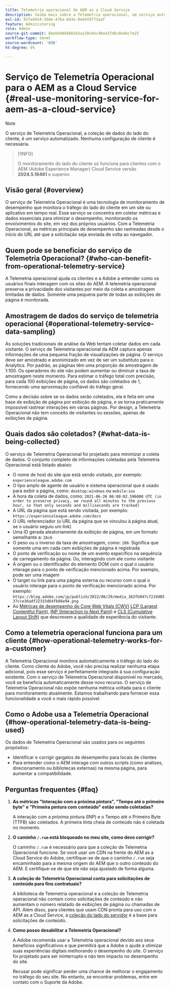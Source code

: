 ```yaml
---
title: Telemetria operacional do AEM as a Cloud Service
description: Saiba mais sobre a Telemetria operacional, um serviço automatizado que permite monitorar a coleção de dados do lado do cliente.
exl-id: 91fe9454-3dde-476a-843e-0e64f6f73aaf
feature: Administering
role: Admin
source-git-commit: 8be0a9894bb5b3a138c0ec40a437d6c8e4bc7e25
workflow-type: tm+mt
source-wordcount: '898'
ht-degree: 0%

---
```


# Serviço de Telemetria Operacional para o AEM as a Cloud Service {#real-use-monitoring-service-for-aem-as-a-cloud-service}

>[!NOTE]
>
>O serviço de Telemetria Operacional, a coleção de dados do lado do cliente, é um serviço automatizado. Nenhuma configuração de cliente é necessária.

>[!INFO]
>
>O monitoramento do lado do cliente só funciona para clientes com o AEM (Adobe Experience Manager) Cloud Service versão **2024.5.16461** e superior.

## Visão geral {#overview}

O serviço de Telemetria Operacional é uma tecnologia de monitoramento de desempenho que monitora o tráfego do lado do cliente em um site ou aplicativo em tempo real. Esse serviço se concentra em coletar métricas e dados essenciais para otimizar o desempenho, monitorando os envolvimentos do site, em vez dos próprios usuários. Com a Telemetria Operacional, as métricas principais de desempenho são rastreadas desde o início do URL até que a solicitação seja enviada de volta ao navegador.

## Quem pode se beneficiar do serviço de Telemetria Operacional? {#who-can-benefit-from-operational-telemetry-service}

A Telemetria operacional ajuda os clientes e a Adobe a entender como os usuários finais interagem com os sites do AEM. A telemetria operacional preserva a privacidade dos visitantes por meio da coleta e amostragem limitadas de dados. Somente uma pequena parte de todas as exibições de página é monitorada.

## Amostragem de dados do serviço de telemetria operacional {#operational-telemetry-service-data-sampling}

As soluções tradicionais de análise da Web tentam coletar dados em cada visitante. O serviço de Telemetria operacional da AEM captura apenas informações de uma pequena fração de visualizações de página. O serviço deve ser amostrado e anonimizado em vez de ser um substituto para o Analytics. Por padrão, as páginas têm uma proporção de amostragem de 1:100. Os operadores do site não podem aumentar ou diminuir a taxa de amostragem neste momento. Para estimar o tráfego total com precisão, para cada 100 exibições de página, os dados são coletados de 1, fornecendo uma aproximação confiável do tráfego geral.

Como a decisão sobre se os dados serão coletados, ela é feita em uma base de exibição de página por exibição de página, e se torna praticamente impossível rastrear interações em várias páginas. Por design, a Telemetria Operacional não tem conceito de visitantes ou sessões, apenas de exibições de página.

## Quais dados são coletados? {#what-data-is-being-collected}

O serviço de Telemetria Operacional foi projetado para minimizar a coleta de dados. O conjunto completo de informações coletadas pela Telemetria Operacional está listado abaixo:

* O nome de host do site que está sendo visitado, por exemplo: `experienceleague.adobe.com`
* O tipo amplo de agente de usuário e sistema operacional que é usado para exibir a página, como: `desktop:windows` ou `mobile:ios`
* A hora da coleta de dados, como: `2021-06-26 06:00:02.596000 UTC (in order to preserve privacy, we round all minutes to the previous hour, so that only seconds and milliseconds are tracked)`
* A URL da página que está sendo visitada, por exemplo: `https://experienceleague.adobe.com/docs`
* O URL referenciador (o URL da página que se vinculou à página atual, se o usuário seguiu um link)
* Uma ID gerada aleatoriamente da exibição de página, em um formato semelhante a: `2Ac6`
* O peso ou o inverso da taxa de amostragem, como: `100`. Significa que somente uma em cada cem exibições de página é registrada
* O ponto de verificação ou nome de um evento específico na sequência de carregamento da página. Ou, interagindo com ele como visitante
* A origem ou o identificador do elemento DOM com o qual o usuário interage para o ponto de verificação mencionado acima. Por exemplo, pode ser uma imagem
* O target ou link para uma página externa ou recurso com o qual o usuário interage para o ponto de verificação mencionado acima. Por exemplo: `https://blog.adobe.com/jp/publish/2022/06/29/media_162fb947c7219d0537cce36adf22315d64fb86e94.png`
* As [Métricas de desempenho do Core Web Vitals (CWV)](https://web.dev/articles/lcp) [LCP (Largest Contentful Paint)](https://web.dev/articles/lcp), [INP (Interaction to Next Paint)](https://web.dev/articles/inp) e [CLS (Cumulative Layout Shift)](https://web.dev/articles/cls) que descrevem a qualidade de experiência do visitante.

## Como a telemetria operacional funciona para um cliente {#how-operational-telemetry-works-for-a-customer}

A Telemetria Operacional monitora automaticamente o tráfego do lado do cliente. Como cliente do Adobe, você não precisa realizar nenhuma etapa adicional, pois esse serviço é perfeitamente integrado à sua configuração existente. Com o serviço de Telemetria Operacional disponível no mercado, você se beneficia automaticamente desse novo recurso. O serviço de Telemetria Operacional não expõe nenhuma métrica voltada para o cliente para monitoramento atualmente. Estamos trabalhando para fornecer essa funcionalidade a você o mais rápido possível.

<!-- Alexandru: hiding temporarily, until we figure out where this needs to be linked to 

If you wish to leverage more insights with this new feature to optimize your digital experiences effortlessly, please see here (link to Row 99). -->

## Como o Adobe usa a Telemetria Operacional {#how-operational-telemetry-data-is-being-used}

Os dados de Telemetria Operacional são usados para os seguintes propósitos:

* Identificar e corrigir gargalos de desempenho para locais de clientes
* Para entender como o AEM interage com outros scripts (como análises, direcionamento ou bibliotecas externas) na mesma página, para aumentar a compatibilidade.
<!--
## Limitations and understanding variance in page views and performance metrics {#limitations-and-understanding-variance-in-page-views-and-performance-metrics}

Here are key considerations for customers to keep in mind when interpreting their Operational Telemetry data:

1. **Tracker blockers**

   * End-users employing tracker blockers or privacy extensions can impede Operational Telemetry data collection, as these tools restrict the tracking scripts' execution. This restriction may lead to underreported page views and user interactions, creating a discrepancy between actual site activity and the data captured by Operational Telemetry.

1. **Limitations in capturing headless API/JSON calls**

   * Operational Telemetry data service focuses on the client-side experience and doesn't capture the backend API or JSON calls made from a non-AEM headless app at this time. The exclusion of these calls from Operational Telemetry service data creates variances from the content requests measured by CDN Analytics.
-->

## Perguntas frequentes {#faq}

<!-- REMOVED THIS FAQ AS PER EMAIL REQUEST FROM SHWETA DUA, SEPTEMBER 4, 2024 TO THE DL-AEM-DOCS GROUP 
1. **Can customers integrate the Operational Telemetry service scripts with third-party systems like Dynatrace?**

   Yes.
-->

1. **As métricas &quot;Interação com a próxima pintura&quot;, &quot;Tempo até o primeiro byte&quot; e &quot;Primeira pintura com conteúdo&quot; estão sendo coletadas?**

   A interação com a próxima pintura (INP) e o Tempo até o Primeiro Byte (TTFB) são coletados.  A primeira tinta cheia de conteúdo não é coletada no momento.

1. **O caminho `/.rum` está bloqueado no meu site, como devo corrigir?**

   O caminho `/.rum` é necessário para que a coleção de Telemetria Operacional funcione. Se você usar um CDN na frente do AEM as a Cloud Service do Adobe, certifique-se de que o caminho `/.rum` seja encaminhado para a mesma origem do AEM que o outro conteúdo do AEM. E certifique-se de que ele não seja ajustado de forma alguma.

1. **A coleção de Telemetria Operacional conta para solicitações de conteúdo para fins contratuais?**

   A biblioteca de Telemetria operacional e a coleção de Telemetria operacional não contam como solicitações de conteúdo e não aumentam o número relatado de exibições de página ou chamadas de API. Além disso, para clientes que usam CDN pronta para uso com o AEM as a Cloud Service, a [coleção do lado do servidor](#serverside-collection) é a base para solicitações de conteúdo.

1. **Como posso desabilitar a Telemetria Operacional?**

   A Adobe recomenda usar a Telemetria operacional devido aos seus benefícios significativos e que permitirá que a Adobe o ajude a otimizar suas experiências digitais melhorando o desempenho do site. O serviço foi projetado para ser ininterrupto e não tem impacto no desempenho do site.

   Recusar pode significar perder uma chance de melhorar o engajamento no tráfego do seu site. No entanto, se encontrar problemas, entre em contato com o Suporte da Adobe.